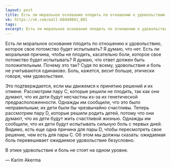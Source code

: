 ```yaml
---
layout: post
title: Есть ли моральное основание плодить по отношению к удовольствию, которое свое потомство будет испытывать?
vk: https://vk.com/wall-60449041_801
tags: 
excerpt: Есть ли моральное основание плодить по отношению к удовольствию, которое свое потомство будет испытывать? Я думаю, что нет. Есть ли моральная причина, чтобы не плодить, касательно боли, которое свое потомство будет испытывать? Я думаю, что ответ должен быть положительным. Почему это так?
---
```

Есть ли моральное основание плодить по отношению к удовольствию, которое свое потомство будет испытывать? Я думаю, что нет. Есть ли моральная причина, чтобы не плодить, касательно боли, которое свое потомство будет испытывать? Я думаю, что ответ должен быть положительным. Почему это так? Судя по всему, удовольствие и боль не учитываются одинаково. Боль, кажется, весит больше, этически говоря, чем удовольствия. 

Это подтверждается, если мы движемся к принятию решений и их отмене. Рассмотрим пару C, которые решили не плодить, так как они думают, что их дети будут несчастны из-за их генетической предрасположенности. Однажды им сообщили, что это было неправильным; их дети были бы чрезвычайно счастливы. Теперь рассмотрим пару D, которые решили родить детей, потому что они думают, что их дети будут жить счастливой жизнью. Однажды им сообщили, что их дети будут испытывать сильную боль с первых дней. Видимо, есть еще одна причина для пары D, чтобы пересмотреть свое решение, чем есть для пары C. Об этом мы должны сказать: ожидаемая боль перевешивает ожидаемое удовольствие безусловно. 

В этике удовольствие и боль не стоят на одном уровне.

— Karim Akerma
